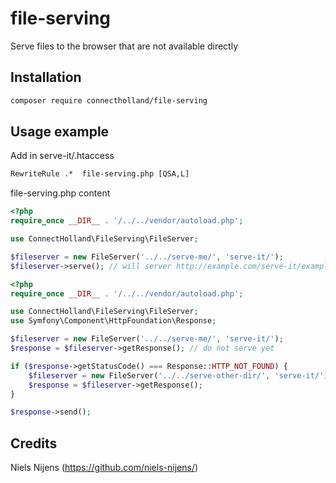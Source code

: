 # file-serving
Serve files to the browser that are not available directly

## Installation
```bash
composer require connectholland/file-serving
```

## Usage example
Add in serve-it/.htaccess
```txt
RewriteRule .*  file-serving.php [QSA,L]
```

file-serving.php content
```php
<?php
require_once __DIR__ . '/../../vendor/autoload.php';

use ConnectHolland\FileServing\FileServer;

$fileserver = new FileServer('../../serve-me/', 'serve-it/');
$fileserver->serve(); // will server http://example.com/serve-it/example.txt when ../serve-me/example.txt exists, gives a 404 otherwise
```

```php
<?php
require_once __DIR__ . '/../../vendor/autoload.php';

use ConnectHolland\FileServing\FileServer;
use Symfony\Component\HttpFoundation\Response;

$fileserver = new FileServer('../../serve-me/', 'serve-it/');
$response = $fileserver->getResponse(); // do not serve yet

if ($response->getStatusCode() === Response::HTTP_NOT_FOUND) {
    $fileserver = new FileServer('../../serve-other-dir/', 'serve-it/'); // check another directory
    $response = $fileserver->getResponse();
}

$response->send();
```

## Credits
Niels Nijens (https://github.com/niels-nijens/)

